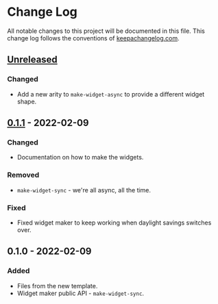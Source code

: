 # Change Log
All notable changes to this project will be documented in this file. This change log follows the conventions of [keepachangelog.com](http://keepachangelog.com/).

## [Unreleased]
### Changed
- Add a new arity to `make-widget-async` to provide a different widget shape.

## [0.1.1] - 2022-02-09
### Changed
- Documentation on how to make the widgets.

### Removed
- `make-widget-sync` - we're all async, all the time.

### Fixed
- Fixed widget maker to keep working when daylight savings switches over.

## 0.1.0 - 2022-02-09
### Added
- Files from the new template.
- Widget maker public API - `make-widget-sync`.

[Unreleased]: https://github.com/pyons/transducer/compare/0.1.1...HEAD
[0.1.1]: https://github.com/pyons/transducer/compare/0.1.0...0.1.1
